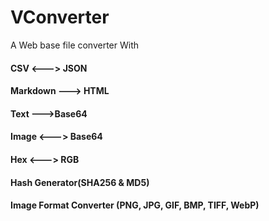 # VConverter
A Web base file converter With

#### CSV <---> JSON
#### Markdown ---> HTML
#### Text --->Base64
#### Image <---> Base64
#### Hex <---> RGB
#### Hash Generator(SHA256 & MD5)
#### Image Format Converter (PNG, JPG, GIF, BMP, TIFF, WebP)
